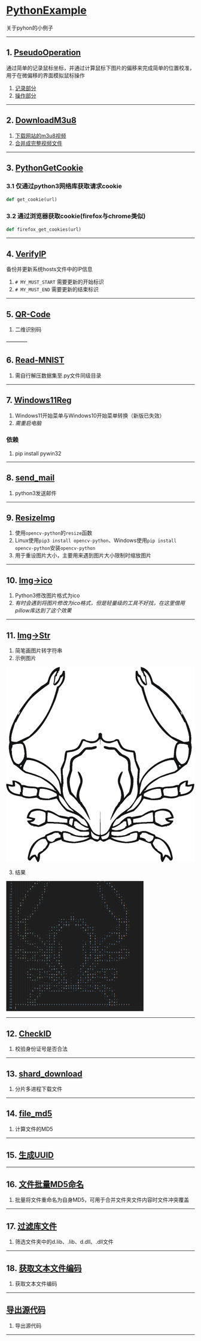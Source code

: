 # [PythonExample](https://github.com/WindSnowLi/My-python-tools)

关于pyhon的小例子
___

## 1. [PseudoOperation](https://github.com/WindSnowLi/My-python-tools/tree/main/PseudoOperation)

通过简单的记录鼠标坐标，并通过计算鼠标下图片的偏移来完成简单的位置校准，用于在微偏移的界面模拟鼠标操作

1. [记录部分](https://github.com/WindSnowLi/My-python-tools/blob/main/PseudoOperation/main/record_process.py)
2. [操作部分](https://github.com/WindSnowLi/My-python-tools/blob/main/PseudoOperation/main/operate_process.py)

___

## 2. [DownloadM3u8](https://github.com/WindSnowLi/My-python-tools/blob/main/DownloadM3u8)

1. [下载网站的m3u8视频](https://github.com/WindSnowLi/My-python-tools/blob/main/DownloadM3u8/dv.py)
2. [合并成完整视频文件](https://github.com/WindSnowLi/My-python-tools/blob/main/DownloadM3u8/marge.py)

___

## 3. [PythonGetCookie](https://github.com/WindSnowLi/My-python-tools/tree/main/PythonGetCookie)

### 3.1 仅通过python3网络库获取请求cookie

```python
def get_cookie(url)
```

### 3.2 通过浏览器获取cookie(firefox与chrome类似)

```python
def firefox_get_cookies(url)
```

___

## 4. [VerifyIP]((https://github.com/WindSnowLi/My-python-tools/tree/main/VerifyIP))

备份并更新系统hosts文件中的IP信息

1. ```# MY_MUST_START``` 需要更新的开始标识
2. ```# MY_MUST_END``` 需要更新的结束标识

___

## 5. [QR-Code](https://github.com/WindSnowLi/My-python-tools/tree/main/QR-Code)

1. 二维识别码

————

## 6. [Read-MNIST](https://github.com/WindSnowLi/My-python-tools/tree/main/Read-MNIST)

1. 需自行解压数据集至.py文件同级目录

___

## 7. [Windows11Reg](https://github.com/WindSnowLi/My-python-tools/tree/main/Windows11Reg)

1. Windows11开始菜单与Windows10开始菜单转换（新版已失效）
2. *需重启电脑*

### 依赖

1. pip install pywin32
___

## 8. [send_mail](https://github.com/WindSnowLi/My-python-tools/tree/main/send_mail)

1. python3发送邮件

---

## 9. [ResizeImg](https://github.com/WindSnowLi/My-python-tools/tree/main/ResizeImg)

1. 使用`opencv-python`的`resize`函数
2. Linux使用`pip3 install opencv-python`、Windows使用`pip install opencv-python`安装`opencv-python`
3. 用于重设图片大小，主要用来遇到图片大小限制时缩放图片

---

## 10. [Img->ico](https://github.com/WindSnowLi/My-python-tools/tree/main/Img-_ico)

1. Python3修改图片格式为ico
2. *有时会遇到将图片修改为ico格式，但是轻量级的工具不好找，在这里借用pillow库达到了这个效果*

---

## 11. [Img->Str](https://github.com/WindSnowLi/My-python-tools/tree/main/Img-_Str)

1. 简笔画图片转字符串
2. 示例图片

![img](./Img-_Str/test.jpg)

3. 结果

![img](./Img-_Str/rs.png)

---

## 12. [CheckID](https://github.com/WindSnowLi/My-python-tools/tree/main/CheckID)

1. 校验身份证号是否合法

---

## 13. [shard_download](https://github.com/WindSnowLi/My-python-tools/tree/main/shard_download)

1. 分片多进程下载文件
---

## 14. [file_md5](https://github.com/WindSnowLi/My-python-tools/tree/main/file_md5)

1. 计算文件的MD5
---

## 15. [生成UUID](https://github.com/WindSnowLi/My-python-tools/tree/main/uuid)

---

## 16. [文件批量MD5命名](https://github.com/WindSnowLi/My-python-tools/tree/main/renane_files_md5)

1. 批量将文件重命名为自身MD5，可用于合并文件夹文件内容时文件冲突覆盖

---

## 17. [过滤库文件](https://github.com/WindSnowLi/My-python-tools/tree/main/r_d_libs)

1. 筛选文件夹中的d.lib、.lib、d.dll、.dll文件

---

## 18. [获取文本文件编码](https://github.com/WindSnowLi/My-python-tools/tree/main/get_encoding)

1. 获取文本文件编码

---

## [导出源代码](https://github.com/WindSnowLi/My-python-tools/tree/main/export_source)

1. 导出源代码

---
